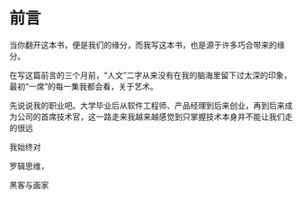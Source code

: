 # 前言

当你翻开这本书，便是我们的缘分，而我写这本书，也是源于许多巧合带来的缘分。

在写这篇前言的三个月前，“人文”二字从来没有在我的脑海里留下过太深的印象，最初“一席”的每一集我都会看，关于艺术。

先说说我的职业吧。大学毕业后从软件工程师、产品经理到后来创业，再到后来成为公司的首席技术官，这一路走来我越来越感觉到只掌握技术本身并不能让我们走的很远

我始终对

罗辑思维，

黑客与画家

